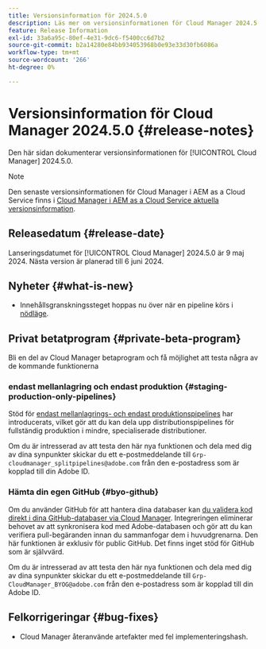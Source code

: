 ```yaml
---
title: Versionsinformation för 2024.5.0
description: Läs mer om versionsinformationen för Cloud Manager 2024.5.0.
feature: Release Information
exl-id: 33a6a95c-80ef-4e31-9dc6-f5400cc6d7b2
source-git-commit: b2a14280e84bb934053968b0e93e33d30fb6086a
workflow-type: tm+mt
source-wordcount: '266'
ht-degree: 0%

---
```


# Versionsinformation för Cloud Manager 2024.5.0 {#release-notes}

Den här sidan dokumenterar versionsinformationen för [!UICONTROL Cloud Manager] 2024.5.0.

>[!NOTE]
>
>Den senaste versionsinformationen för Cloud Manager i AEM as a Cloud Service finns i [Cloud Manager i AEM as a Cloud Service aktuella versionsinformation](https://experienceleague.adobe.com/en/docs/experience-manager-cloud-service/content/release-notes/cloud-manager/current).

## Releasedatum {#release-date}

Lanseringsdatumet för [!UICONTROL Cloud Manager] 2024.5.0 är 9 maj 2024. Nästa version är planerad till 6 juni 2024.

## Nyheter {#what-is-new}

* Innehållsgranskningssteget hoppas nu över när en pipeline körs i [nödläge](/help/using/code-deployment.md#emergency-pipeline).

## Privat betatprogram {#private-beta-program}

Bli en del av Cloud Manager betaprogram och få möjlighet att testa några av de kommande funktionerna

### endast mellanlagring och endast produktion {#staging-production-only-pipelines}

Stöd för [endast mellanlagrings- och endast produktionspipelines](/help/using/stage-prod-only.md) har introducerats, vilket gör att du kan dela upp distributionspipelines för fullständig produktion i mindre, specialiserade distributioner.

Om du är intresserad av att testa den här nya funktionen och dela med dig av dina synpunkter skickar du ett e-postmeddelande till `Grp-cloudmanager_splitpipelines@adobe.com` från den e-postadress som är kopplad till din Adobe ID.

### Hämta din egen GitHub {#byo-github}

Om du använder GitHub för att hantera dina databaser kan [du validera kod direkt i dina GitHub-databaser via Cloud Manager](/help/managing-code/private-repositories.md). Integreringen eliminerar behovet av att synkronisera kod med Adobe-databasen och gör att du kan verifiera pull-begäranden innan du sammanfogar dem i huvudgrenarna. Den här funktionen är exklusiv för public GitHub. Det finns inget stöd för GitHub som är självvärd.

Om du är intresserad av att testa den här nya funktionen och dela med dig av dina synpunkter skickar du ett e-postmeddelande till `Grp-CloudManager_BYOG@adobe.com` från den e-postadress som är kopplad till din Adobe ID.

## Felkorrigeringar {#bug-fixes}

* Cloud Manager återanvände artefakter med fel implementeringshash.
